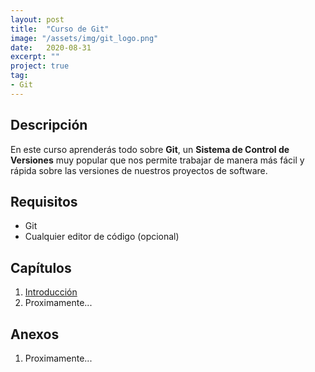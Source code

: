 ```yaml
---
layout: post
title:  "Curso de Git"
image: "/assets/img/git_logo.png"
date:   2020-08-31
excerpt: ""
project: true
tag:
- Git
---
```


## Descripción

En este curso aprenderás todo sobre **Git**, un **Sistema de Control de Versiones** muy popular que nos permite trabajar de manera más fácil y rápida sobre las versiones de nuestros proyectos de software.

## Requisitos

* Git
* Cualquier editor de código (opcional)

## Capítulos

1. [Introducción](https://slides.com/nisoto4004/leccion-n-1-git)
2. Proximamente...

## Anexos

1. Proximamente...
